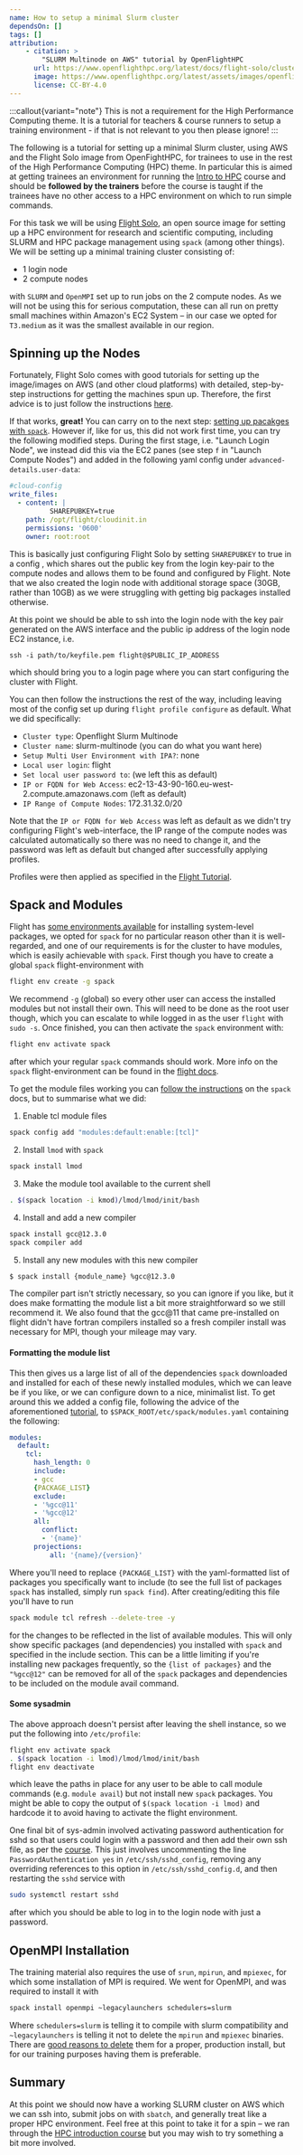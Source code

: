 ```yaml
---
name: How to setup a minimal Slurm cluster
dependsOn: []
tags: []
attribution: 
    - citation: >
        "SLURM Multinode on AWS" tutorial by OpenFlightHPC
      url: https://www.openflighthpc.org/latest/docs/flight-solo/cluster-build-methods/slurm-multinode-aws/
      image: https://www.openflighthpc.org/latest/assets/images/openflighthpc_grey.svg
      license: CC-BY-4.0
---
```


:::callout{variant="note"}
This is not a requirement for the High Performance Computing theme. It is a 
tutorial for teachers & course runners to setup a training environment - if that 
is not relevant to you then please ignore!
:::

The following is a tutorial for setting up a minimal Slurm cluster, using AWS 
and the Flight Solo image from OpenFightHPC, for trainees to use in the rest of 
the High Performance Computing (HPC) theme. In particular this is aimed at 
getting trainees an environment for running the [Intro to HPC][hpcintro] course 
and should be **followed by the trainers** before the course is taught if the 
trainees have no other access to a HPC environment on which to run simple 
commands. 

For this task we will be using [Flight Solo][flightsolopage], an open source 
image for setting up a HPC environment for research and scientific computing, 
including SLURM and HPC package management using `spack` (among other things). 
We will be setting up a minimal training cluster consisting of:

- 1 login node
- 2 compute nodes

with `SLURM` and `OpenMPI` set up to run jobs on the 2 compute nodes. As we will 
not be using this for serious computation, these can all run on pretty small 
machines within Amazon's EC2 System – in our case we opted for `T3.medium` as it 
was the smallest available in our region.

## Spinning up the Nodes

Fortunately, Flight Solo comes with good tutorials for setting up the image/images 
on AWS (and other cloud platforms) with detailed, step-by-step instructions for 
getting the machines spun up. Therefore, the first advice is to just follow the 
instructions [here](flightsolotutorial). 


If that works, __great!__ You can carry on to the next step: [setting up pacakges with `spack`](#spack-and-modules). 
However if, like for us, this did not work first time, you can try the following 
modified steps. During the first stage, i.e. "Launch Login Node", we instead did 
this via the EC2 panes (see step `f` in "Launch Compute Nodes") and added in the 
following yaml config under `advanced-details.user-data`:

``` yaml
#cloud-config
write_files:
  -	content: |
		  SHAREPUBKEY=true
    path: /opt/flight/cloudinit.in
    permissions: '0600'
    owner: root:root
```

This is basically just configuring Flight Solo by setting `SHAREPUBKEY` to true 
in a config , which shares out the public key from the login key-pair to the 
compute nodes and allows them to be found and configured by Flight. Note that we 
also created the login node with additional storage space (30GB, rather than 
10GB) as we were struggling with getting big packages installed otherwise. 

At this point we should be able to ssh into the login node with the key pair 
generated on the AWS interface and the public ip address of the login node EC2 
instance, i.e. 
```
ssh -i path/to/keyfile.pem flight@$PUBLIC_IP_ADDRESS
```

which should bring you to a login page where you can start configuring the 
cluster with Flight. 

You can then follow the instructions the rest of the way, including leaving most 
of the config set up during `flight profile configure` as default. What we did 
specifically:
- `Cluster type`: Openflight Slurm Multinode
- `Cluster name`: slurm-multinode (you can do what you want here)
- `Setup Multi User Environment with IPA?`: none
- `Local user login`: flight
- `Set local user password to`: (we left this as default)
- `IP or FQDN for Web Access`: ec2-13-43-90-160.eu-west-2.compute.amazonaws.com (left as default)
- `IP Range of Compute Nodes`: 172.31.32.0/20

Note that the `IP or FQDN for Web Access` was left as default as we didn't try 
configuring Flight's web-interface, the IP range of the compute nodes was 
calculated automatically so there was no need to change it, and the password was 
left as default but changed after successfully applying profiles. 

Profiles were then applied as specified in the [Flight Tutorial][flightsolotutorialslurm]. 

## Spack and Modules

Flight has [some environments available][flightenv] for installing system-level 
packages, we opted for `spack` for no particular reason other than it is 
well-regarded, and one of our requirements is for the cluster to have modules, 
which is easily achievable with `spack`. First though you have to create a 
global `spack` flight-environment with 
``` bash
flight env create -g spack
```

We recommend `-g` (global) so every other user can access the installed modules 
but not install their own. This will need to be done as the root user though, 
which you can escalate to while logged in as the user `flight` with `sudo -s`. 
Once finished, you can then activate the `spack` environment with:
``` bash
flight env activate spack
```

after which your regular `spack` commands should work. More info on the `spack` 
flight-environment can be found in the [flight docs][flightenvspack]. 

To get the module files working you can [follow the instructions][spackmodules] 
on the `spack` docs, but to summarise what we did:

1. Enable tcl module files
``` bash
spack config add "modules:default:enable:[tcl]" 
```
2. Install `lmod` with `spack`
``` bash
spack install lmod   
```
3. Make the module tool available to the current shell
``` bash
. $(spack location -i kmod)/lmod/lmod/init/bash
```
4.  Install and add a new compiler 
``` bash
spack install gcc@12.3.0
spack compiler add
```
5. Install any new modules with this new compiler
``` bash
$ spack install {module_name} %gcc@12.3.0
```

The compiler part isn't strictly necessary, so you can ignore if you like, but 
it does make formatting the module list a bit more straightforward so we still 
recommend it. We also found that the gcc@11 that came pre-installed on 
flight didn't have fortran compilers installed so a fresh compiler install was 
necessary for MPI, though your mileage may vary.

#### Formatting the module list

This then gives us a large list of all of the dependencies `spack` downloaded 
and installed for each of these newly installed modules, which we can leave be 
if you like, or we can configure down to a nice, minimalist list. To get around 
this we added a config file, following the advice of the aforementioned 
[tutorial][spackmodules], to `$SPACK_ROOT/etc/spack/modules.yaml` containing the 
following:

``` yaml
modules:
  default:
    tcl:
      hash_length: 0
      include:
      - gcc
      {PACKAGE_LIST}
      exclude:
      - '%gcc@11'
      - '%gcc@12'
      all:
        conflict:        
        - '{name}'        
      projections:        
	      all: '{name}/{version}'        
```

Where you'll need to replace `{PACKAGE_LIST}` with the yaml-formatted list of 
packages you specifically want to include (to see the full list of packages 
`spack` has installed, simply run `spack find`). After creating/editing this 
file you'll have to run
``` bash
spack module tcl refresh --delete-tree -y
```

for the changes to be reflected in the list of available modules. This will only 
show specific packages (and dependencies) you installed with `spack` and 
specified in the include section. This can be a little limiting if you're 
installing new packages frequently, so the `{list of packages}` and the 
`"%gcc@12"` can be removed for all of the `spack` packages and dependencies to 
be included on the module avail command. 

#### Some sysadmin

The above approach doesn't persist after leaving the shell instance, so we put 
the following into `/etc/profile`: 
``` bash
flight env activate spack 
. $(spack location -i lmod)/lmod/lmod/init/bash
flight env deactivate
```
which leave the paths in place for any user to be able to call module commands 
(e.g. `module avail`) but not install new `spack` packages. You might be able to 
copy the output of `$(spack location -i lmod)` and hardcode it to avoid having 
to activate the flight environment. 

One final bit of sys-admin involved activating password authentication for sshd 
so that users could login with a password and then add their own ssh file, as 
per the [course][hpcintro]. This just involves uncommenting the line 
`PasswordAuthentication yes` in `/etc/ssh/sshd_config`, removing any overriding 
references to this option in `/etc/ssh/sshd_config.d`, and then restarting the 
`sshd` service with 
``` bash
sudo systemctl restart sshd
```
after which you should be able to log in to the login node with just a password. 


## OpenMPI Installation

The training material also requires the use of `srun`, `mpirun`, and `mpiexec`, 
for which some installation of MPI is required. We went for OpenMPI, and was 
required to install it with 
``` bash
spack install openmpi ~legacylaunchers schedulers=slurm
```

Where `schedulers=slurm` is telling it to compile with slurm compatibility and 
`~legacylaunchers` is telling it not to delete the `mpirun` and `mpiexec` 
binaries. There are [good reasons to delete][openmpiissue] them for a proper, 
production install, but for our training purposes having them is preferable. 


## Summary

At this point we should now have a working SLURM cluster on AWS which we can ssh 
into, submit jobs on with `sbatch`, and generally treat like a proper HPC 
environment. Feel free at this point to take it for a spin – we ran through the 
[HPC introduction course][hpcintro] but you may wish to try something a bit more 
involved.


[hpcintro]: ../hpc_intro
[flightsolopage]: https://www.openflighthpc.org/latest/solo/
[flightsolotutorial]: https://www.openflighthpc.org/latest/docs/flight-solo/cluster-build-methods/slurm-multinode-aws/
[flightsolotutorialslurm]: https://www.openflighthpc.org/latest/docs/flight-solo/cluster-build-methods/slurm-multinode-aws#slurm-multinode-configuration
[flightenv]: https://www.openflighthpc.org/latest/docs/flight-environment/use-flight/flight-user-suite/flight-env/usage/
[flightenvspack]: https://www.openflighthpc.org/latest/docs/flight-environment/use-flight/flight-user-suite/flight-env/ecosystems/spack/
[spackmodules]: https://spack-tutorial.readthedocs.io/en/latest/tutorial_modules.html
[openmpiissue]: https://github.com/spack/spack/pull/10340#issuecomment-454355612